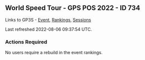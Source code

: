 ## World Speed Tour - GPS POS 2022  - ID 734

Links to GP3S - [Event](https://www.gps-speedsurfing.com/default.aspx?mnu=event&val=734), [Rankings](https://www.gps-speedsurfing.com/default.aspx?mnu=eventranking&val=734), [Sessions](https://www.gps-speedsurfing.com/default.aspx?mnu=eventsessions&val=734)

Last refreshed 2022-08-06 09:37:54 UTC.

### Actions Required

No users require a rebuild in the event rankings.


